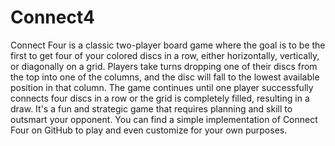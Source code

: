 # Connect4

Connect Four is a classic two-player board game where the goal is to be the first to get four of your colored discs in a row, either horizontally, vertically, or diagonally on a grid. Players take turns dropping one of their discs from the top into one of the columns, and the disc will fall to the lowest available position in that column. The game continues until one player successfully connects four discs in a row or the grid is completely filled, resulting in a draw. It's a fun and strategic game that requires planning and skill to outsmart your opponent. You can find a simple implementation of Connect Four on GitHub to play and even customize for your own purposes.
